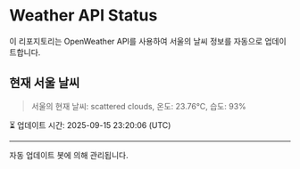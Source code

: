 
# Weather API Status

이 리포지토리는 OpenWeather API를 사용하여 서울의 날씨 정보를 자동으로 업데이트합니다.

## 현재 서울 날씨
> 서울의 현재 날씨: scattered clouds, 온도: 23.76°C, 습도: 93%

⏳ 업데이트 시간: 2025-09-15 23:20:06 (UTC)

---
자동 업데이트 봇에 의해 관리됩니다.
